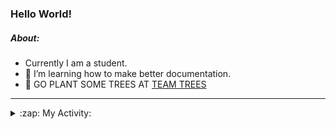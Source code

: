 ### Hello World!

##### About:
- Currently I am a student.
- 🌱 I’m learning how to make better documentation.
- 🌱 GO PLANT SOME TREES AT [TEAM TREES](https://teamtrees.org/)

---
<details>
  <summary>:zap: My Activity:</summary>
  
<!--START_SECTION:waka-->
![Code Time](http://img.shields.io/badge/Code%20Time-1%2C207%20hrs%2040%20mins-blue)

**I'm a Night 🦉** 

```text
🌞 Morning                1906 commits        ███░░░░░░░░░░░░░░░░░░░░░░   10.10 % 
🌆 Daytime                6403 commits        ████████░░░░░░░░░░░░░░░░░   33.93 % 
🌃 Evening                5395 commits        ███████░░░░░░░░░░░░░░░░░░   28.59 % 
🌙 Night                  5168 commits        ███████░░░░░░░░░░░░░░░░░░   27.38 % 
```
📅 **I'm Most Productive on Wednesday** 

```text
Monday                   2646 commits        ████░░░░░░░░░░░░░░░░░░░░░   14.02 % 
Tuesday                  2586 commits        ███░░░░░░░░░░░░░░░░░░░░░░   13.70 % 
Wednesday                4427 commits        ██████░░░░░░░░░░░░░░░░░░░   23.46 % 
Thursday                 2439 commits        ███░░░░░░░░░░░░░░░░░░░░░░   12.92 % 
Friday                   1982 commits        ███░░░░░░░░░░░░░░░░░░░░░░   10.50 % 
Saturday                 1638 commits        ██░░░░░░░░░░░░░░░░░░░░░░░   08.68 % 
Sunday                   3154 commits        ████░░░░░░░░░░░░░░░░░░░░░   16.71 % 
```


📊 **This Week I Spent My Time On** 

```text
🔥 Editors: 
VS Code                  3 hrs 13 mins       █████████████████████████   100.00 % 

🐱‍💻 Projects: 
weLoveHacktoberfest      1 hr 23 mins        ███████████░░░░░░░░░░░░░░   43.36 % 
py-series                47 mins             ██████░░░░░░░░░░░░░░░░░░░   24.73 % 
giveth-dapps-v2          40 mins             █████░░░░░░░░░░░░░░░░░░░░   20.80 % 
givbacks-admin           12 mins             ██░░░░░░░░░░░░░░░░░░░░░░░   06.60 % 
file-utils               8 mins              █░░░░░░░░░░░░░░░░░░░░░░░░   04.18 % 
```


 Last Updated on 27/09/2023 13:12:50 UTC
<!--END_SECTION:waka-->
</details>
